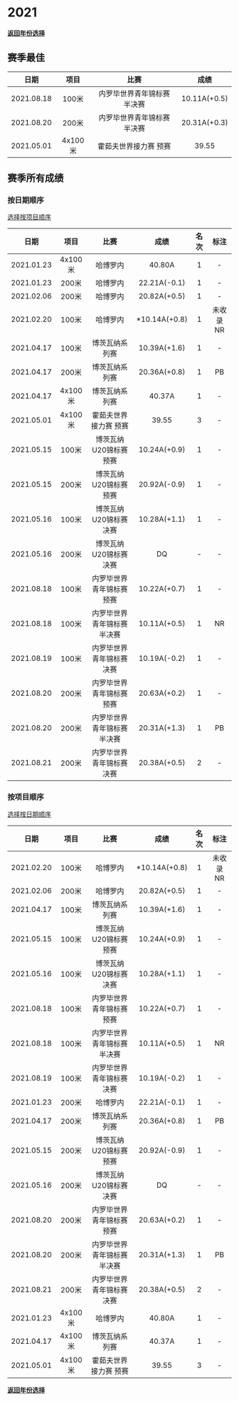 # 2021

**[返回年份选择](../Results.md)**

## 赛季最佳

|    日期    |  项目   |            比赛             |     成绩     |
| :--------: | :-----: | :-------------------------: | :----------: |
| 2021.08.18 |  100米  | 内罗毕世界青年锦标赛 半决赛 | 10.11A(+0.5) |
| 2021.08.20 |  200米  | 内罗毕世界青年锦标赛 半决赛 | 20.31A(+0.3) |
| 2021.05.01 | 4x100米 |    霍茹夫世界接力赛 预赛    |    39.55     |

## 赛季所有成绩

### 按日期顺序<a id='1'></a>

[选择按项目顺序](#2)

|    日期    |  项目   |            比赛             |     成绩      | 名次 |   标注    |
| :--------: | :-----: | :-------------------------: | :-----------: | :--: | :-------: |
| 2021.01.23 | 4x100米 |          哈博罗内           |    40.80A     |  1   |     -     |
| 2021.01.23 |  200米  |          哈博罗内           | 22.21A(-0.1)  |  1   |     -     |
| 2021.02.06 |  200米  |          哈博罗内           | 20.82A(+0.5)  |  1   |     -     |
| 2021.02.20 |  100米  |          哈博罗内           | *10.14A(+0.8) |  1   | 未收录 NR |
| 2021.04.17 |  100米  |       博茨瓦纳系列赛        | 10.39A(+1.6)  |  1   |     -     |
| 2021.04.17 |  200米  |       博茨瓦纳系列赛        | 20.36A(+0.8)  |  1   |    PB     |
| 2021.04.17 | 4x100米 |       博茨瓦纳系列赛        |    40.37A     |  1   |     -     |
| 2021.05.01 | 4x100米 |    霍茹夫世界接力赛 预赛    |     39.55     |  3   |     -     |
| 2021.05.15 |  100米  |   博茨瓦纳U20锦标赛 预赛    | 10.24A(+0.9)  |  1   |     -     |
| 2021.05.15 |  200米  |   博茨瓦纳U20锦标赛 预赛    | 20.92A(-0.9)  |  1   |     -     |
| 2021.05.16 |  100米  |   博茨瓦纳U20锦标赛 决赛    | 10.28A(+1.1)  |  1   |     -     |
| 2021.05.16 |  200米  |   博茨瓦纳U20锦标赛 决赛    |      DQ       |  -   |     -     |
| 2021.08.18 |  100米  |  内罗毕世界青年锦标赛 预赛  | 10.22A(+0.7)  |  1   |     -     |
| 2021.08.18 |  100米  | 内罗毕世界青年锦标赛 半决赛 | 10.11A(+0.5)  |  1   |    NR     |
| 2021.08.19 |  100米  |  内罗毕世界青年锦标赛 决赛  | 10.19A(-0.2)  |  1   |     -     |
| 2021.08.20 |  200米  |  内罗毕世界青年锦标赛 预赛  | 20.63A(+0.2)  |  1   |     -     |
| 2021.08.20 |  200米  | 内罗毕世界青年锦标赛 半决赛 | 20.31A(+1.3)  |  1   |    PB     |
| 2021.08.21 |  200米  |  内罗毕世界青年锦标赛 决赛  | 20.38A(+0.5)  |  2   |     -     |

### 按项目顺序<a id='2'></a>

[选择按日期顺序](#1)

|    日期    |  项目   |            比赛             |     成绩      | 名次 |   标注    |
| :--------: | :-----: | :-------------------------: | :-----------: | :--: | :-------: |
| 2021.02.20 |  100米  |          哈博罗内           | *10.14A(+0.8) |  1   | 未收录 NR |
| 2021.02.06 |  200米  |          哈博罗内           | 20.82A(+0.5)  |  1   |     -     |
| 2021.04.17 |  100米  |       博茨瓦纳系列赛        | 10.39A(+1.6)  |  1   |     -     |
| 2021.05.15 |  100米  |   博茨瓦纳U20锦标赛 预赛    | 10.24A(+0.9)  |  1   |     -     |
| 2021.05.16 |  100米  |   博茨瓦纳U20锦标赛 决赛    | 10.28A(+1.1)  |  1   |     -     |
| 2021.08.18 |  100米  |  内罗毕世界青年锦标赛 预赛  | 10.22A(+0.7)  |  1   |     -     |
| 2021.08.18 |  100米  | 内罗毕世界青年锦标赛 半决赛 | 10.11A(+0.5)  |  1   |    NR     |
| 2021.08.19 |  100米  |  内罗毕世界青年锦标赛 决赛  | 10.19A(-0.2)  |  1   |     -     |
| 2021.01.23 |  200米  |          哈博罗内           | 22.21A(-0.1)  |  1   |     -     |
| 2021.04.17 |  200米  |       博茨瓦纳系列赛        | 20.36A(+0.8)  |  1   |    PB     |
| 2021.05.15 |  200米  |   博茨瓦纳U20锦标赛 预赛    | 20.92A(-0.9)  |  1   |     -     |
| 2021.05.16 |  200米  |   博茨瓦纳U20锦标赛 决赛    |      DQ       |  -   |     -     |
| 2021.08.20 |  200米  |  内罗毕世界青年锦标赛 预赛  | 20.63A(+0.2)  |  1   |     -     |
| 2021.08.20 |  200米  | 内罗毕世界青年锦标赛 半决赛 | 20.31A(+1.3)  |  1   |    PB     |
| 2021.08.21 |  200米  |  内罗毕世界青年锦标赛 决赛  | 20.38A(+0.5)  |  2   |     -     |
| 2021.01.23 | 4x100米 |          哈博罗内           |    40.80A     |  1   |     -     |
| 2021.04.17 | 4x100米 |       博茨瓦纳系列赛        |    40.37A     |  1   |     -     |
| 2021.05.01 | 4x100米 |    霍茹夫世界接力赛 预赛    |     39.55     |  3   |     -     |

**[返回年份选择](../Results.md)**
